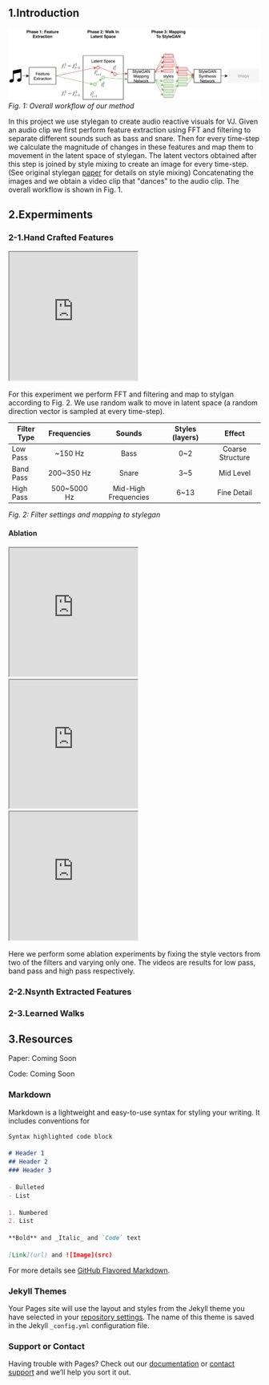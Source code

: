 ## 1.Introduction

![Image description](workflow.png)
*Fig. 1: Overall workflow of our method*

In this project we use stylegan to create audio reactive visuals for VJ. Given an audio clip we first perform feature extraction using FFT and filtering to separate different sounds such as bass and snare. Then for every time-step we calculate the magnitude of changes in these features and map them to movement in the latent space of stylegan. The latent vectors obtained after this step is joined by style mixing to create an image for every time-step. (See original stylegan [paper](https://arxiv.org/abs/1812.04948) for details on style mixing) Concatenating the images and we obtain a video clip that "dances" to the audio clip. The overall workflow is shown in Fig. 1.

## 2.Expermiments

### 2-1.Hand Crafted Features
<iframe width="256" height="256"
src="https://www.youtube.com/embed/VvSlL5QFdhI">
</iframe>

For this experiment we perform FFT and filtering and map to stylgan according to Fig. 2. We use random walk to move in latent space (a random direction vector is sampled at every time-step).

| Filter Type   | Frequencies   | Sounds               | Styles (layers) | Effect           |
| ------------- |:-------------:|:--------------------:|:---------------:|:----------------:|
| Low Pass      | ~150 Hz       | Bass                 | 0~2             | Coarse Structure |
| Band Pass     | 200~350 Hz    | Snare                | 3~5             | Mid Level        |
| High Pass     | 500~5000 Hz   | Mid-High Frequencies | 6~13            | Fine Detail      |

*Fig. 2: Filter settings and mapping to stylegan*

#### Ablation
<iframe width="256" height="256"
src="https://www.youtube.com/embed/lVszLh0iUs4">
</iframe>
<iframe width="256" height="256"
src="https://www.youtube.com/embed/wR-pnOy8R9k">
</iframe>
<iframe width="256" height="256"
src="https://www.youtube.com/embed/07A5MKOW7y4">
</iframe>

Here we perform some ablation experiments by fixing the style vectors from two of the filters and varying only one. The videos are results for low pass, band pass and high pass respectively.

### 2-2.Nsynth Extracted Features

### 2-3.Learned Walks

## 3.Resources

Paper: Coming Soon

Code: Coming Soon

### Markdown

Markdown is a lightweight and easy-to-use syntax for styling your writing. It includes conventions for

```markdown
Syntax highlighted code block

# Header 1
## Header 2
### Header 3

- Bulleted
- List

1. Numbered
2. List

**Bold** and _Italic_ and `Code` text

[Link](url) and ![Image](src)
```

For more details see [GitHub Flavored Markdown](https://guides.github.com/features/mastering-markdown/).

### Jekyll Themes

Your Pages site will use the layout and styles from the Jekyll theme you have selected in your [repository settings](https://github.com/hanhung/DeepVJ/settings). The name of this theme is saved in the Jekyll `_config.yml` configuration file.

### Support or Contact

Having trouble with Pages? Check out our [documentation](https://help.github.com/categories/github-pages-basics/) or [contact support](https://github.com/contact) and we’ll help you sort it out.
